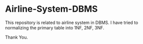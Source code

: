 # Airline-System-DBMS

This repository is related to airline system in DBMS.
I have tried to normalizing the primary table into 1NF, 2NF, 3NF.

Thank You.
